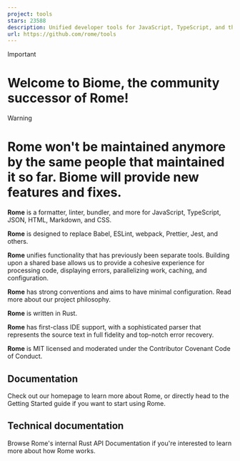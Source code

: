 ```yaml
---
project: tools
stars: 23588
description: Unified developer tools for JavaScript, TypeScript, and the web
url: https://github.com/rome/tools
---
```


Important

Welcome to Biome, the community successor of Rome!
==================================================

Warning

Rome won't be maintained anymore by the same people that maintained it so far. Biome will provide new features and fixes.
=========================================================================================================================

**Rome** is a formatter, linter, bundler, and more for JavaScript, TypeScript, JSON, HTML, Markdown, and CSS.

**Rome** is designed to replace Babel, ESLint, webpack, Prettier, Jest, and others.

**Rome** unifies functionality that has previously been separate tools. Building upon a shared base allows us to provide a cohesive experience for processing code, displaying errors, parallelizing work, caching, and configuration.

**Rome** has strong conventions and aims to have minimal configuration. Read more about our project philosophy.

**Rome** is written in Rust.

**Rome** has first-class IDE support, with a sophisticated parser that represents the source text in full fidelity and top-notch error recovery.

**Rome** is MIT licensed and moderated under the Contributor Covenant Code of Conduct.

Documentation
-------------

Check out our homepage to learn more about Rome, or directly head to the Getting Started guide if you want to start using Rome.

Technical documentation
-----------------------

Browse Rome's internal Rust API Documentation if you're interested to learn more about how Rome works.

